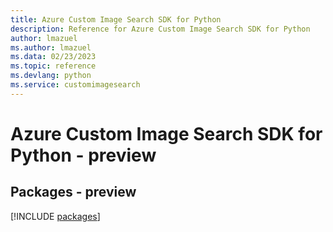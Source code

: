 ```yaml
---
title: Azure Custom Image Search SDK for Python
description: Reference for Azure Custom Image Search SDK for Python
author: lmazuel
ms.author: lmazuel
ms.data: 02/23/2023
ms.topic: reference
ms.devlang: python
ms.service: customimagesearch
---
```

# Azure Custom Image Search SDK for Python - preview
## Packages - preview
[!INCLUDE [packages](custom-image-search-index.md)]